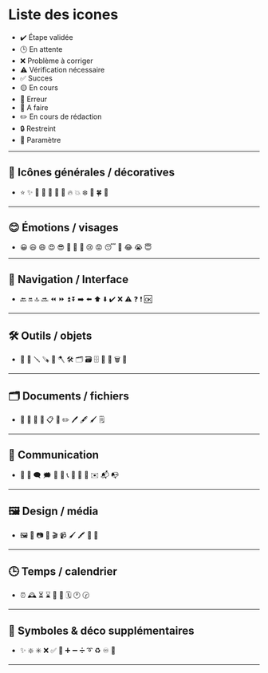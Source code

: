 # Liste des icones 

- ✔️ Étape validée
- 🕒 En attente
- ❌ Problème à corriger
- ⚠️ Vérification nécessaire
- ✅ Succes
- 🟡 En cours
- 🔴 Erreur
- 📝 A faire
- ✏️ En cours de rédaction
- 🔒 Restreint
- 🔧 Paramètre

---

## 🌟 **Icônes générales / décoratives**

* ⭐ ✨ 🌟 💫 🎉 🎊 🎈 🔥 💥 ❄️ 🌈 🍀 🌸

---

## 😊 **Émotions / visages**

* 😀 😃 😄 😍 😎 🤩 🥰 🤔 😢 😡 😴 🥺 😂 😭 😇

---

## 🧭 **Navigation / Interface**

* 🔙 🔛 🔝 🔜 ⏪ ⏩ ⏫ ⏬ ➡️ ⬅️ ⬆️ ⬇️ ✔️ ❌ ⚠️ ❓ ❗ 🆗

---

## 🛠️ **Outils / objets**

* 🔧 🔨 🪛 🪚 🧰 🪓 🛠️ 🗂️ 🗃️ 🗄️ 📁 📂 🗑️ 🧹

---

## 🗂️ **Documents / fichiers**

* 📄 📃 📑 📜 📋 📝 ✏️ 🖊️ 🖋️ 🖌️ 🗒️

---

## 💬 **Communication**

* 💬 💭 🗨️ 🗯️ 📢 📣 📞 📱 📧 📮 ✉️ 📬 📭

---

## 🖼️ **Design / média**

* 🖼️ 🎨 📷 🎥 🎬 📹 🖌️ 🖍️ 📸 🧷

---

## 🕒 **Temps / calendrier**

* ⏰ 🕰️ ⏳ ⌛ 📆 📅 🗓️ 🕐 🕝

---

## 🧭 **Symboles & déco supplémentaires**

* ✨ ❇️ ✳️ ❌ ✅ 🔄 ➕ ➖ ➗ ➰ ♻️ ♾️ 🔁

---




